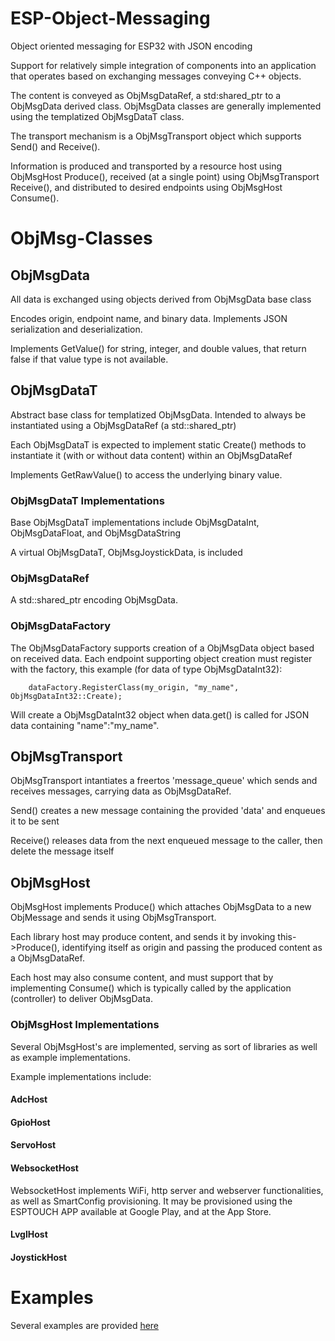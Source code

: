 # ESP-Object-Messaging
Object oriented messaging for ESP32 with JSON encoding

Support for relatively simple integration of components into an application 
that operates based on exchanging messages conveying C++ objects.

The content is conveyed as ObjMsgDataRef, a std:shared_ptr to a ObjMsgData
derived class. ObjMsgData classes are generally implemented using the
templatized ObjMsgDataT class.

The transport mechanism is a ObjMsgTransport object which supports Send() and Receive().

Information is produced and transported by a resource host using 
ObjMsgHost Produce(), received (at a single point) using 
ObjMsgTransport Receive(), and distributed to desired endpoints using ObjMsgHost Consume().

# ObjMsg-Classes

## ObjMsgData
All data is exchanged using objects derived from ObjMsgData base class

Encodes origin, endpoint name, and binary data. Implements JSON serialization
and deserialization.

Implements GetValue() for string, integer, and double values, that return
false if that value type is not available.

## ObjMsgDataT
Abstract base class for templatized ObjMsgData. Intended to always be
instantiated using a ObjMsgDataRef (a std::shared_ptr)

Each ObjMsgDataT is expected to implement static Create() methods to instantiate
it (with or without data content) within an ObjMsgDataRef

Implements GetRawValue() to access the underlying binary value.

### ObjMsgDataT Implementations
Base ObjMsgDataT implementations include ObjMsgDataInt, ObjMsgDataFloat, and ObjMsgDataString

A virtual ObjMsgDataT, ObjMsgJoystickData, is included

### ObjMsgDataRef
A std::shared_ptr encoding ObjMsgData.

### ObjMsgDataFactory
 The ObjMsgDataFactory supports creation of a ObjMsgData object based on received data. Each endpoint supporting
 object creation must register with the factory, this example (for data of
 type ObjMsgDataInt32):
```
    dataFactory.RegisterClass(my_origin, "my_name", ObjMsgDataInt32::Create);
```
 Will create a ObjMsgDataInt32 object when data.get() is called for
 JSON data containing "name":"my_name".

## ObjMsgTransport
ObjMsgTransport intantiates a freertos 'message_queue' which sends and receives
messages, carrying data as ObjMsgDataRef.

Send() creates a new message containing the provided 'data' and enqueues it to be sent

Receive() releases data from the next enqueued message to the caller,
then delete the message itself

## ObjMsgHost
ObjMsgHost implements Produce() which attaches ObjMsgData to a new ObjMessage and
sends it using ObjMsgTransport.

Each library host may produce content, and sends it by invoking 
this->Produce(), identifying itself as origin and passing the produced
content as a ObjMsgDataRef.

 Each host may also consume content, and  must support that by implementing Consume() which is typically called by the application 
 (controller) to deliver ObjMsgData.

### ObjMsgHost Implementations
Several ObjMsgHost's are implemented, serving as sort of libraries as well as example implementations.

Example implementations include:
#### AdcHost
#### GpioHost
#### ServoHost
#### WebsocketHost
WebsocketHost implements WiFi, http server and webserver functionalities, as well as SmartConfig provisioning. It may be provisioned using the ESPTOUCH APP available at Google Play, and at the App Store.
#### LvglHost
#### JoystickHost 

# Examples
Several examples are provided [here](examples/readme)
